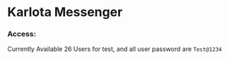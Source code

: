 # Karlota Messenger

### Access: 
Currently Available 26 Users for test, and all user password are `Test@1234`
